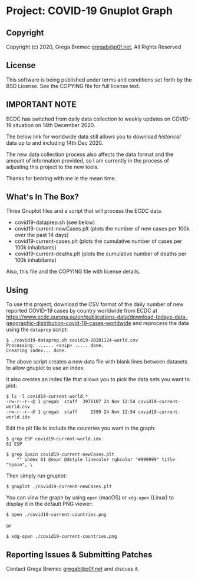 Project: COVID-19 Gnuplot Graph
===============================

Copyright
---------
Copyright (c) 2020, Grega Bremec <gregab@p0f.net>, All Rights Reserved

License
-------
This software is being published under terms and conditions set forth
by the BSD License. See the COPYING file for full license text.

IMPORTANT NOTE
--------------

ECDC has switched from daily data collection to weekly updates on COVID-19 situation on 14th December 2020.

The below link for worldwide data still allows you to download *historical* data up to and including 14th Dec 2020.

The new data collection process also affects the data format and the amount of information provided, so I am currently in the process of adjusting this project to the new tools.

Thanks for bearing with me in the mean time.

What's In The Box?
------------------

Three Gnuplot files and a script that will process the ECDC data.

* covid19-dataprep.sh (see below)
* covid19-current-newCases.plt (plots the number of new cases per 100k over the past 14 days)
* covid19-current-cases.plt (plots the cumulative number of cases per 100k inhabitants)
* covid19-current-deaths.plt (plots the cumulative number of deaths per 100k inhabitants)

Also, this file and the COPYING file with license details.

Using
-----

To use this project, download the CSV format of the daily number of new
reported COVID-19 cases by country worldwide from ECDC at
https://www.ecdc.europa.eu/en/publications-data/download-todays-data-geographic-distribution-covid-19-cases-worldwide
and reprocess the data using the `dataprep` script:

    $ ./covid19-dataprep.sh covid19-20201124-world.csv
    Processing: ...... <snip> ..... done.
    Creating index... done.

The above script creates a new data file with blank lines between datasets to allow gnuplot to use an index.

It also creates an index file that allows you to pick the data sets you want to plot:

    $ ls -l covid19-current-world.*
    -rw-r--r--@ 1 gregab  staff  3976107 24 Nov 12:54 covid19-current-world.csv
    -rw-r--r--@ 1 gregab  staff     1589 24 Nov 12:54 covid19-current-world.idx

Edit the plt file to include the countries you want in the graph:

    $ grep ESP covid19-current-world.idx
    61 ESP
    
    $ grep Spain covid19-current-newCases.plt 
    	"" index 61 @expr @dstyle linecolor rgbcolor "#999999" title "Spain", \

Then simply run gnuplot:

    $ gnuplot ./covid19-current-newCases.plt

You can view the graph by using `open` (macOS) or `xdg-open` (Linux) to display it in the default PNG viewer:

    $ open ./covid19-current-countries.png

or

    $ xdg-open ./covid19-current-countries.png

Reporting Issues & Submitting Patches
-------------------------------------

Contact Grega Bremec <gregab@p0f.net> and discuss it.


